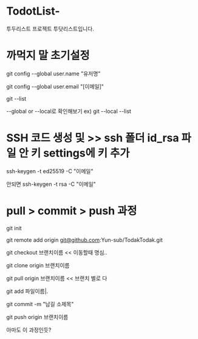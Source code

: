 # TodotList-
투두리스트 프로젝트 투닷리스트입니다. 

# 까먹지 말 초기설정
git config --global user.name "유저명"

git config --global user.email "[이메일]"

git --list

--global or --local로 확인해보기
ex) git --local --list

# SSH 코드 생성 및 >> ssh 폴더 id_rsa 파일 안 키 settings에 키 추가
ssh-keygen -t ed25519 -C "이메일" 

안되면 ssh-keygen -t rsa -C "이메일"

# pull > commit > push 과정
git init

git remote add origin git@github.com:Yun-sub/TodakTodak.git

git checkout 브랜치이름 << 이동할때 명심..

git clone origin 브랜치이름

git pull origin 브랜치이름 << 브랜치 별로 다 

git add 파일이름|.

git commit -m "남길 소제목"

git push origin 브랜치이름

아마도 이 과정인듯?
